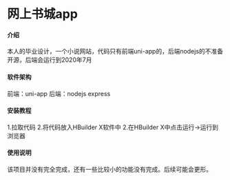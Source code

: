# 网上书城app

#### 介绍

本人的毕业设计，一个小说网站，代码只有前端uni-app的，后端nodejs的不准备开源，后端会运行到2020年7月

#### 软件架构

前端：uni-app
后端：nodejs express 

#### 安装教程

1.拉取代码
2.将代码放入HBuilder X软件中
2.在HBuilder X中点击运行->运行到浏览器

#### 使用说明

该项目并没有完全完成，还有一些比较小的功能没有完成。后续可能会更形。





